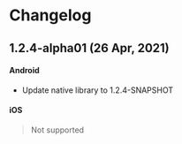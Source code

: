 # Changelog

## 1.2.4-alpha01 (26 Apr, 2021)
#### Android
- Update native library to 1.2.4-SNAPSHOT

#### iOS
> Not supported